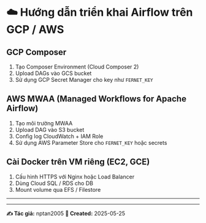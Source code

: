 # ☁️ Hướng dẫn triển khai Airflow trên GCP / AWS

## GCP Composer
1. Tạo Composer Environment (Cloud Composer 2)
2. Upload DAGs vào GCS bucket
3. Sử dụng GCP Secret Manager cho key như `FERNET_KEY`

## AWS MWAA (Managed Workflows for Apache Airflow)
1. Tạo môi trường MWAA
2. Upload DAG vào S3 bucket
3. Config log CloudWatch + IAM Role
4. Sử dụng AWS Parameter Store cho `FERNET_KEY` hoặc secrets

## Cài Docker trên VM riêng (EC2, GCE)
1. Cấu hình HTTPS với Nginx hoặc Load Balancer
2. Dùng Cloud SQL / RDS cho DB
3. Mount volume qua EFS / Filestore

---

---

**✍️ Tác giả:** nptan2005
**📅 Created:** 2025-05-25
